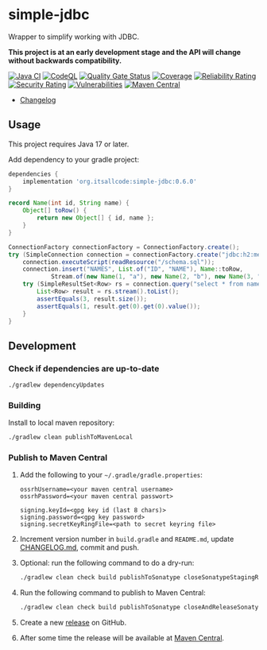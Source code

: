 # simple-jdbc

Wrapper to simplify working with JDBC.

**This project is at an early development stage and the API will change without backwards compatibility.**

[![Java CI](https://github.com/itsallcode/simple-jdbc/actions/workflows/build.yml/badge.svg)](https://github.com/itsallcode/simple-jdbc/actions/workflows/build.yml)
[![CodeQL](https://github.com/itsallcode/simple-jdbc/actions/workflows/codeql-analysis.yml/badge.svg)](https://github.com/itsallcode/simple-jdbc/actions/workflows/codeql-analysis.yml)
[![Quality Gate Status](https://sonarcloud.io/api/project_badges/measure?project=org.itsallcode%3Asimple-jdbc&metric=alert_status)](https://sonarcloud.io/summary/new_code?id=org.itsallcode%3Asimple-jdbc)
[![Coverage](https://sonarcloud.io/api/project_badges/measure?project=org.itsallcode%3Asimple-jdbc&metric=coverage)](https://sonarcloud.io/summary/new_code?id=org.itsallcode%3Asimple-jdbc)
[![Reliability Rating](https://sonarcloud.io/api/project_badges/measure?project=org.itsallcode%3Asimple-jdbc&metric=reliability_rating)](https://sonarcloud.io/summary/new_code?id=org.itsallcode%3Asimple-jdbc)
[![Security Rating](https://sonarcloud.io/api/project_badges/measure?project=org.itsallcode%3Asimple-jdbc&metric=security_rating)](https://sonarcloud.io/summary/new_code?id=org.itsallcode%3Asimple-jdbc)
[![Vulnerabilities](https://sonarcloud.io/api/project_badges/measure?project=org.itsallcode%3Asimple-jdbc&metric=vulnerabilities)](https://sonarcloud.io/summary/new_code?id=org.itsallcode%3Asimple-jdbc)
[![Maven Central](https://img.shields.io/maven-central/v/org.itsallcode/simple-jdbc)](https://search.maven.org/artifact/org.itsallcode/simple-jdbc)

* [Changelog](CHANGELOG.md)

## Usage

This project requires Java 17 or later.

Add dependency to your gradle project:

```groovy
dependencies {
    implementation 'org.itsallcode:simple-jdbc:0.6.0'
}
```

```java
record Name(int id, String name) {
    Object[] toRow() {
        return new Object[] { id, name };
    }
}

ConnectionFactory connectionFactory = ConnectionFactory.create();
try (SimpleConnection connection = connectionFactory.create("jdbc:h2:mem:", "user", "password")) {
    connection.executeScript(readResource("/schema.sql"));
    connection.insert("NAMES", List.of("ID", "NAME"), Name::toRow,
            Stream.of(new Name(1, "a"), new Name(2, "b"), new Name(3, "c")));
    try (SimpleResultSet<Row> rs = connection.query("select * from names order by id")) {
        List<Row> result = rs.stream().toList();
        assertEquals(3, result.size());
        assertEquals(1, result.get(0).get(0).value());
    }
}
```
## Development

### Check if dependencies are up-to-date

```sh
./gradlew dependencyUpdates
```

### Building

Install to local maven repository:

```sh
./gradlew clean publishToMavenLocal
```

### Publish to Maven Central

1. Add the following to your `~/.gradle/gradle.properties`:

    ```properties
    ossrhUsername=<your maven central username>
    ossrhPassword=<your maven central passwort>

    signing.keyId=<gpg key id (last 8 chars)>
    signing.password=<gpg key password>
    signing.secretKeyRingFile=<path to secret keyring file>
    ```

2. Increment version number in `build.gradle` and `README.md`, update [CHANGELOG.md](CHANGELOG.md), commit and push.
3. Optional: run the following command to do a dry-run:

    ```sh
    ./gradlew clean check build publishToSonatype closeSonatypeStagingRepository --info
    ```

4. Run the following command to publish to Maven Central:

    ```sh
    ./gradlew clean check build publishToSonatype closeAndReleaseSonatypeStagingRepository --info
    ```

5. Create a new [release](https://github.com/itsallcode/simple-jdbc/releases) on GitHub.
6. After some time the release will be available at [Maven Central](https://repo1.maven.org/maven2/org/itsallcode/simple-jdbc/).
